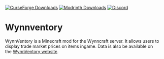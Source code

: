 [![CurseForge Downloads](https://img.shields.io/curseforge/dt/1083173?logo=curseforge&logoColor=%23F16436&label=Downloads&color=%23F16436&link=https%3A%2F%2Fwww.curseforge.com%2Fminecraft%2Fmc-mods%2Fwynnventory)](https://www.curseforge.com/minecraft/mc-mods/wynnventory)
[![Modrinth Downloads](https://img.shields.io/modrinth/dt/CORVJbiT?logo=modrinth&logoColor=%2300AF5C&label=Downloads&color=%2300AF5C&link=https%3A%2F%2Fmodrinth.com%2Fmod%2Fwynnventory)](https://modrinth.com/mod/wynnventory)
[![Discord](https://img.shields.io/discord/1272858777577586769?logo=Discord&logoColor=%235865F2&color=%235865F2&link=https%3A%2F%2Fdiscord.gg%2Fb6ATfrePuR)](https://discord.gg/b6ATfrePuR)

# Wynnventory
WynnVentory is a Minecraft mod for the Wynncraft server. It allows users to display trade market prices on items ingame. Data is also be available on the [WynnVentory website](https://www.wynnventory.com/).
